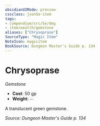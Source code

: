 ```yaml
---
obsidianUIMode: preview
cssclass: json5e-item
tags:
- compendium/src/5e/dmg
- item/wealth/gemstone
aliases: ["Chrysoprase"]
SourceType: "Magic Item"
NoteIcon: magicitem
BookSource: Dungeon Master's Guide p. 134
---
```

# Chrysoprase
*Gemstone*  

- **Cost**: 50 gp
- **Weight**: ⏤

A translucent green gemstone.

*Source: Dungeon Master's Guide p. 134*